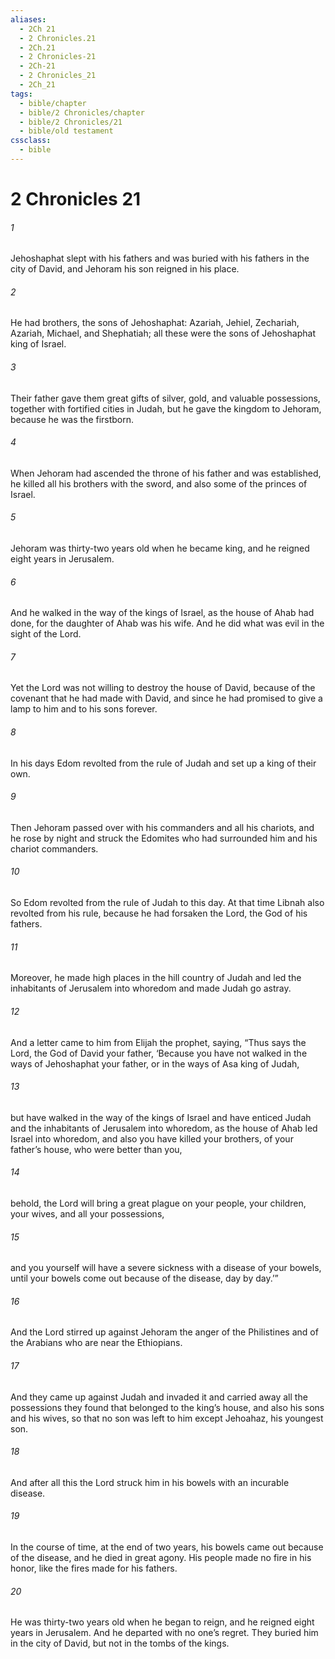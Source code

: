 ```yaml
---
aliases:
  - 2Ch 21
  - 2 Chronicles.21
  - 2Ch.21
  - 2 Chronicles-21
  - 2Ch-21
  - 2 Chronicles_21
  - 2Ch_21
tags:
  - bible/chapter
  - bible/2 Chronicles/chapter
  - bible/2 Chronicles/21
  - bible/old testament
cssclass:
  - bible
---
```


# 2 Chronicles 21

###### 1
Jehoshaphat slept with his fathers and was buried with his fathers in the city of David, and Jehoram his son reigned in his place.
###### 2
He had brothers, the sons of Jehoshaphat: Azariah, Jehiel, Zechariah, Azariah, Michael, and Shephatiah; all these were the sons of Jehoshaphat king of Israel.
###### 3
Their father gave them great gifts of silver, gold, and valuable possessions, together with fortified cities in Judah, but he gave the kingdom to Jehoram, because he was the firstborn.
###### 4
When Jehoram had ascended the throne of his father and was established, he killed all his brothers with the sword, and also some of the princes of Israel.
###### 5
Jehoram was thirty-two years old when he became king, and he reigned eight years in Jerusalem.
###### 6
And he walked in the way of the kings of Israel, as the house of Ahab had done, for the daughter of Ahab was his wife. And he did what was evil in the sight of the Lord.
###### 7
Yet the Lord was not willing to destroy the house of David, because of the covenant that he had made with David, and since he had promised to give a lamp to him and to his sons forever.
###### 8
In his days Edom revolted from the rule of Judah and set up a king of their own.
###### 9
Then Jehoram passed over with his commanders and all his chariots, and he rose by night and struck the Edomites who had surrounded him and his chariot commanders.
###### 10
So Edom revolted from the rule of Judah to this day. At that time Libnah also revolted from his rule, because he had forsaken the Lord, the God of his fathers.
###### 11
Moreover, he made high places in the hill country of Judah and led the inhabitants of Jerusalem into whoredom and made Judah go astray.
###### 12
And a letter came to him from Elijah the prophet, saying, “Thus says the Lord, the God of David your father, ‘Because you have not walked in the ways of Jehoshaphat your father, or in the ways of Asa king of Judah,
###### 13
but have walked in the way of the kings of Israel and have enticed Judah and the inhabitants of Jerusalem into whoredom, as the house of Ahab led Israel into whoredom, and also you have killed your brothers, of your father’s house, who were better than you,
###### 14
behold, the Lord will bring a great plague on your people, your children, your wives, and all your possessions,
###### 15
and you yourself will have a severe sickness with a disease of your bowels, until your bowels come out because of the disease, day by day.’”
###### 16
And the Lord stirred up against Jehoram the anger of the Philistines and of the Arabians who are near the Ethiopians.
###### 17
And they came up against Judah and invaded it and carried away all the possessions they found that belonged to the king’s house, and also his sons and his wives, so that no son was left to him except Jehoahaz, his youngest son.
###### 18
And after all this the Lord struck him in his bowels with an incurable disease.
###### 19
In the course of time, at the end of two years, his bowels came out because of the disease, and he died in great agony. His people made no fire in his honor, like the fires made for his fathers.
###### 20
He was thirty-two years old when he began to reign, and he reigned eight years in Jerusalem. And he departed with no one’s regret. They buried him in the city of David, but not in the tombs of the kings.


